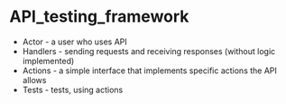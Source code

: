 # API_testing_framework

* Actor - a user who uses API
* Handlers - sending requests and receiving responses (without logic implemented)
* Actions - a simple interface that implements specific actions the API allows
* Tests - tests, using actions